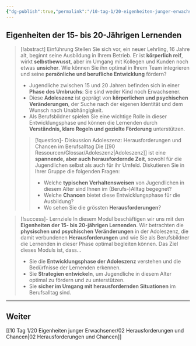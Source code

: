 ```yaml
---
{"dg-publish":true,"permalink":"/10-tag-1/20-eigenheiten-junger-erwachsener/01-die-eigenheiten-der-jugendlichen/","noteIcon":""}
---
```


## Eigenheiten der 15- bis 20-Jährigen Lernenden

>[!abstract] Einführung
>Stellen Sie sich vor, ein neuer Lehrling, 16 Jahre alt, beginnt seine Ausbildung in Ihrem Betrieb. Er ist **körperlich reif**, wirkt **selbstbewusst**, aber im Umgang mit Kollegen und Kunden noch etwas **unsicher**.  Wie können Sie ihn optimal in Ihrem Team integrieren und seine **persönliche und berufliche Entwicklung** fördern?
>
>* Jugendliche zwischen 15 und 20 Jahren befinden sich in einer **Phase des Umbruchs**: Sie sind weder Kind noch Erwachsener.
>* Diese **Adoleszenz** ist geprägt von **körperlichen und psychischen Veränderungen**, der Suche nach der eigenen Identität und dem Wunsch nach Unabhängigkeit.
>* Als Berufsbildner spielen Sie eine wichtige Rolle in dieser Entwicklungsphase und können die Lernenden durch **Verständnis, klare Regeln und gezielte Förderung** unterstützen.
>>[!question]- Diskussion Adoleszenz: Herausforderungen und Chancen im Berufsalltag
>>Die [[90 Ressourcen/Glossar/Adoleszenz\|Adoleszenz]] ist eine **spannende, aber auch herausfordernde Zeit**, sowohl für die Jugendlichen selbst als auch für ihr Umfeld.  Diskutieren Sie in Ihrer Gruppe die folgenden Fragen:
>>* Welche **typischen Verhaltensweisen** von Jugendlichen in diesem Alter sind Ihnen im (Berufs-)Alltag begegnet?
>>* Welche **Chancen** bietet diese Entwicklungsphase für die Ausbildung?
>>* Wo sehen Sie die grössten **Herausforderungen**?


> [!success]- Lernziele
>In diesem Modul beschäftigen wir uns mit den **Eigenheiten der 15- bis 20-jährigen Lernenden**. Wir betrachten die **physischen und psychischen Veränderungen** in der Adoleszenz, die damit verbundenen **Herausforderungen** und wie Sie als Berufsbildner die Lernenden in dieser Phase optimal begleiten können. Das Ziel dieses Moduls ist, dass…
>* Sie die **Entwicklungsphase der Adoleszenz** verstehen und die Bedürfnisse der Lernenden erkennen.
>* Sie **Strategien entwickeln**, um Jugendliche in diesem Alter optimal zu fördern und zu unterstützen.
>* Sie **sicher im Umgang mit herausfordernden Situationen** im Berufsalltag sind.

---
## Weiter
[[10 Tag 1/20 Eigenheiten junger Erwachsener/02 Herausforderungen und Chancen\|02 Herausforderungen und Chancen]]
